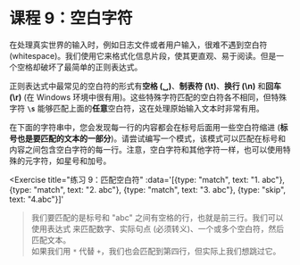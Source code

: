 # 课程 9：空白字符

在处理真实世界的输入时，例如日志文件或者用户输入，很难不遇到空白符 (whitespace)。我们使用它来格式化信息片段，使其更直观、易于阅读。但是一个空格却破坏了最简单的正则表达式。

正则表达式中最常见的空白符的形式有**空格 (␣)**、**制表符 (\t)**、**换行 (\n)** 和**回车 (\r)** (在 Windows 环境中很有用)。这些特殊字符匹配的空白符各不相同，但特殊字符 **`\s`** 能够匹配上面的**任意**空白符，这在处理原始输入文本时非常有用。

在下面的字符串中，您会发现每一行的内容都会在标号后面用一些空白符缩进 (**标号也是要匹配的文本的一部分**)。请尝试编写一个模式，该模式可以匹配在标号和内容之间包含空白字符的每一行。注意，空白字符和其他字符一样，也可以使用特殊的元字符，如星号和加号。

<Exercise
  title="练习 9：匹配空白符"
  :data='[{type: "match", text: "1.   abc"}, {type: "match", text: "2.	abc"}, {type: "match", text: "3.           abc"}, {type: "skip", text: "4.abc"}]'
>我们要匹配的是标号和 "abc" 之间有空格的行，也就是前三行。我们可以使用表达式 <SolutionLink text="\d\.\s+abc" /> 来匹配数字、实际句点 (必须转义)、一个或多个空白符，然后匹配文本。<br>如果我们用 <code>*</code> 代替 <code>+</code>，我们也会匹配到第四行，但实际上我们想跳过它。</Exercise>